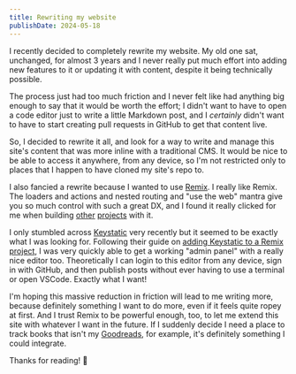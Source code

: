 ```yaml
---
title: Rewriting my website
publishDate: 2024-05-18
---
```

I recently decided to completely rewrite my website. My old one sat, unchanged, for almost 3 years and I never really put much effort into adding new features to it or updating it with content, despite it being technically possible.&#x20;

The process just had too much friction and I never felt like had anything big enough to say that it would be worth the effort; I didn't want to have to open a code editor just to write a little Markdown post, and I *certainly* didn't want to have to start creating pull requests in GitHub to get that content live.

So, I decided to rewrite it all, and look for a way to write and manage this site's content that was more inline with a traditional CMS. It would be nice to be able to access it anywhere, from any device, so I'm not restricted only to places that I happen to have cloned my site's repo to.

I also fancied a rewrite because I wanted to use [Remix](https://remix.run/). I really like Remix. The loaders and actions and nested routing and "use the web" mantra give you so much control with such a great DX, and I found it really clicked for me when building [other](https://lettuce.watch) [projects](https://insync.rocks) with it.

I only stumbled across [Keystatic](https://keystatic.com/) very recently but it seemed to be exactly what I was looking for. Following their guide on [adding Keystatic to a Remix project](https://keystatic.com/docs/installation-remix), I was very quickly able to get a working "admin panel" with a really nice editor too. Theoretically I can login to this editor from any device, sign in with GitHub, and then publish posts without ever having to use a terminal or open VSCode. Exactly what I want!

I'm hoping this massive reduction in friction will lead to me writing more, because definitely something I want to do more, even if it feels quite ropey at first. And I trust Remix to be powerful enough, too, to let me extend this site with whatever I want in the future. If I suddenly decide I need a place to track books that isn't my [Goodreads](https://goodreads.com/benslv), for example, it's definitely something I could integrate.

Thanks for reading! 👋
